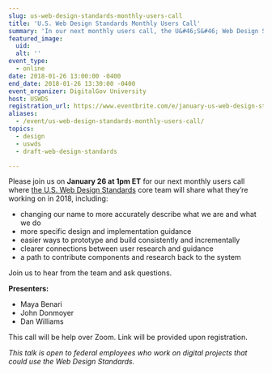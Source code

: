 ```yaml
---
slug: us-web-design-standards-monthly-users-call
title: 'U.S. Web Design Standards Monthly Users Call'
summary: 'In our next monthly users call, the U&#46;S&#46; Web Design Standards core team will share what they’re working on in 2018&#46;'
featured_image:
  uid:
  alt: ''
event_type:
  - online
date: 2018-01-26 13:00:00 -0400
end_date: 2018-01-26 13:30:00 -0400
event_organizer: DigitalGov University
host: USWDS
registration_url: https://www.eventbrite.com/e/january-us-web-design-standards-users-call-tickets-42250600684
aliases:
  - /event/us-web-design-standards-monthly-users-call/
topics:
  - design
  - uswds
  - draft-web-design-standards

---
```


Please join us on **January 26 at 1pm ET** for our next monthly users call where [the U.S. Web Design Standards](https://standards.usa.gov/) core team will share what they’re working on in 2018, including:

- changing our name to more accurately describe what we are and what we do
- more specific design and implementation guidance
- easier ways to prototype and build consistently and incrementally
- clearer connections between user research and guidance
- a path to contribute components and research back to the system

Join us to hear from the team and ask questions.

**Presenters:**

- Maya Benari
- John Donmoyer
- Dan Williams

This call will be help over Zoom. Link will be provided upon registration.

_This talk is open to federal employees who work on digital projects that could use the Web Design Standards._
